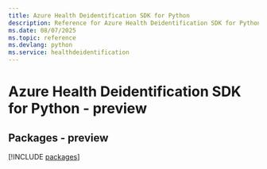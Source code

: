 ```yaml
---
title: Azure Health Deidentification SDK for Python
description: Reference for Azure Health Deidentification SDK for Python
ms.date: 08/07/2025
ms.topic: reference
ms.devlang: python
ms.service: healthdeidentification
---
```

# Azure Health Deidentification SDK for Python - preview
## Packages - preview
[!INCLUDE [packages](health-deidentification-index.md)]
